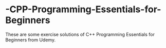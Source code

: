 # -CPP-Programming-Essentials-for-Beginners
These are some exercise solutions of C++ Programming Essentials for Beginners from Udemy.

